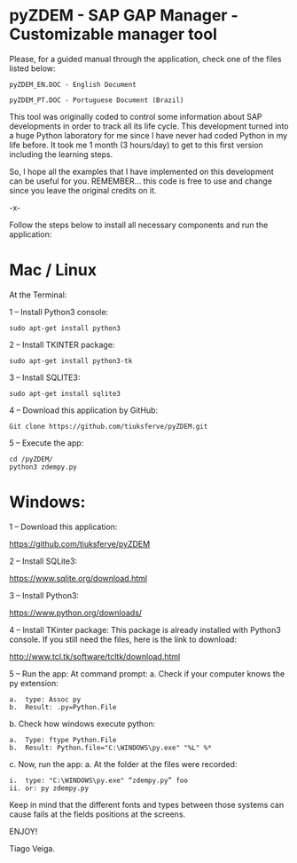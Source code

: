 # pyZDEM - SAP GAP Manager - Customizable manager tool


Please, for a guided manual through the application, check one of the files listed below:
```
pyZDEM_EN.DOC - English Document

pyZDEM_PT.DOC - Portuguese Document (Brazil)
```
This tool was originally coded to control some information about SAP developments in order to track all its life cycle.
This development turned into a huge Python laboratory for me since I have never had coded Python in my life before.
It took me 1 month (3 hours/day) to get to this first version including the learning steps.

So, I hope all the examples that I have implemented on this development can be useful for you.
REMEMBER... this code is free to use and change since you leave the original credits on it.

 -x-

Follow the steps below to install all necessary components and run the application:

# Mac / Linux
At the Terminal:

1 – Install Python3 console:
```
sudo apt-get install python3
```
2 – Install TKINTER package:
```
sudo apt-get install python3-tk
```
3 – Install SQLITE3:
```
sudo apt-get install sqlite3
```
4 – Download this application by GitHub:
```
Git clone https://github.com/tiuksferve/pyZDEM.git
```
5 – Execute the app:
``` 
cd /pyZDEM/
python3 zdempy.py
```

# Windows:
1 – Download this application:

https://github.com/tiuksferve/pyZDEM

2 – Install SQLite3:

https://www.sqlite.org/download.html

3 – Install Python3:

https://www.python.org/downloads/

4 – Install TKinter package:
	This package is already installed with Python3 console. If you still need the files, here is the link to download:
	
 http://www.tcl.tk/software/tcltk/download.html
 
5 – Run the app:
At command prompt:
a.	Check if your computer knows the py extension:
```
a.	type: Assoc py
b.	Result: .py=Python.File
```
b.	Check how windows execute python:
```
a.	Type: ftype Python.File
b.	Result: Python.file="C:\WINDOWS\py.exe" "%L" %*
```
c.	Now, run the app:
a.	At the folder at the files were recorded:
```
i.	type: "C:\WINDOWS\py.exe" “zdempy.py” foo
ii.	or: py zdempy.py
```

Keep in mind that the different fonts and types between those systems can cause fails at the fields positions at the screens.

ENJOY!

Tiago Veiga.

